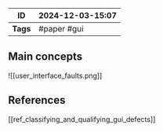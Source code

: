 
| ID       | 2024-12-03-15:07 |
| -------- | ---------------- |
| **Tags** | #paper #gui      |
## Main concepts

![[user_interface_faults.png]]

## References
[[ref_classifying_and_qualifying_gui_defects]]